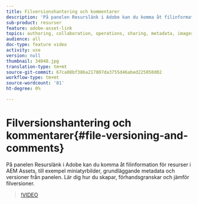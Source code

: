 ```yaml
---
title: Filversionshantering och kommentarer
description: 'På panelen Resurslänk i Adobe kan du komma åt filinformation för resurser i AEM Assets, till exempel miniatyrbilder, grundläggande metadata och versioner från panelen. Lär dig hur du skapar, förhandsgranskar och jämför filversioner.  '
sub-product: resurser
feature: adobe-asset-link
topics: authoring, collaboration, operations, sharing, metadata, images, operations
audience: all
doc-type: feature video
activity: use
version: null
thumbnail: 34048.jpg
translation-type: tm+mt
source-git-commit: 67ca08bf386a217807da3755d46abed225050d02
workflow-type: tm+mt
source-wordcount: '81'
ht-degree: 0%

---
```



# Filversionshantering och kommentarer{#file-versioning-and-comments}

På panelen Resurslänk i Adobe kan du komma åt filinformation för resurser i AEM Assets, till exempel miniatyrbilder, grundläggande metadata och versioner från panelen. Lär dig hur du skapar, förhandsgranskar och jämför filversioner.

>[!VIDEO](https://video.tv.adobe.com/v/34048/?quality=12)
